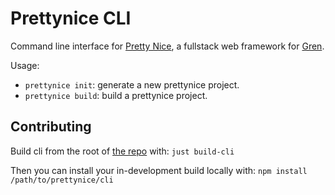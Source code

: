 # Prettynice CLI

Command line interface for [Pretty Nice](https://github.com/blaix/prettynice), a fullstack web framework for [Gren](https://gren-lang.org/).

Usage:

* `prettynice init`: generate a new prettynice project.
* `prettynice build`: build a prettynice project.

## Contributing

Build cli from the root of [the repo](https://github.com/blaix/prettynice) with: `just build-cli`

Then you can install your in-development build locally with: `npm install /path/to/prettynice/cli`
